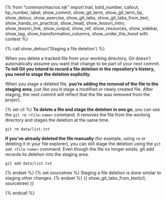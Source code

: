 {% from "common/macros.njk" import trail, bold_number, callout, hp_number, label, show_commit, show_git_term, show_git_term_tip, show_detour, show_exercise, show_git_tabs, show_git_tabs_from_text, show_hands_on_practical, show_head, show_lesson_intro, show_lesson_link, show_output, show_ref, show_resources, show_sidebar, show_tag, show_transformation_columns, show_under_the_hood with context %}

{% call show_detour('Staging a file deletion') %}

When you delete a tracked file from your working directory, Git doesn’t automatically assume you want that change to be part of your next commit. **To tell Git you intend to record a file deletion in the repository’s history, you need to stage the deletion explicitly.**

When you stage a deleted file, **you’re adding the _removal_ of the file to the staging area**, just like you’d stage a modified or newly created file. After staging, the next commit will reflect that the file was removed from the project.


{% set cli %} <!-- ------ start: Git Tabs --------------->
**To delete a file and stage the deletion in one go**, you can use the `git rm <file-name>` command. It removes the file from the working directory and stages the deletion at the same time.

```bash{.no-line-numbers highlight-lines="1['rm']"}
git rm data/list.txt
```

**If you’ve already deleted the file manually** (for example, using `rm` or deleting it in your file explorer), you can still stage the deletion using the `git add <file-name>` command. Even though the file no longer exists, git add records its deletion into the staging area.

```bash{.no-line-numbers highlight-lines="1['add']"}
git add data/list.txt
```
{% endset %}
{% set sourcetree %}
Staging a file deletion is done similar to staging other changes.
{% endset %}
{{ show_git_tabs_from_text(cli, sourcetree) }}
<!-- ------ end: Git Tabs -------------------------------->

{% endcall %}
